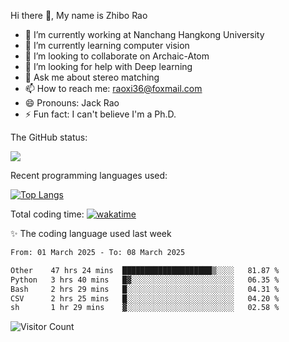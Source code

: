Hi there 👋, My name is Zhibo Rao
- 🔭 I’m currently working at Nanchang Hangkong University
- 🌱 I’m currently learning computer vision
- 👯 I’m looking to collaborate on Archaic-Atom
- 🤔 I’m looking for help with Deep learning
- 💬 Ask me about stereo matching
- 📫 How to reach me: raoxi36@foxmail.com
- 😄 Pronouns: Jack Rao
- ⚡ Fun fact: I can't believe I'm a Ph.D.

The GitHub status:

![](https://github-readme-stats.vercel.app/api?username=ZhiboRao)

Recent programming languages used:

[![Top Langs](https://github-readme-stats.vercel.app/api/top-langs/?username=ZhiboRao&layout=compact)](https://github.com/anuraghazra/github-readme-stats)

Total coding time: [![wakatime](https://wakatime.com/badge/user/51ec5ec7-4742-4243-9eea-732ade32c0b7.svg)](https://wakatime.com/@51ec5ec7-4742-4243-9eea-732ade32c0b7)

✨ The coding language used last week 
<!--START_SECTION:waka-->

```txt
From: 01 March 2025 - To: 08 March 2025

Other    47 hrs 24 mins  ████████████████████▒░░░░   81.87 %
Python   3 hrs 40 mins   █▓░░░░░░░░░░░░░░░░░░░░░░░   06.35 %
Bash     2 hrs 29 mins   █░░░░░░░░░░░░░░░░░░░░░░░░   04.31 %
CSV      2 hrs 25 mins   █░░░░░░░░░░░░░░░░░░░░░░░░   04.20 %
sh       1 hr 29 mins    ▓░░░░░░░░░░░░░░░░░░░░░░░░   02.58 %
```

<!--END_SECTION:waka-->

![Visitor Count](https://profile-counter.glitch.me/Raohaocheng/count.svg)
